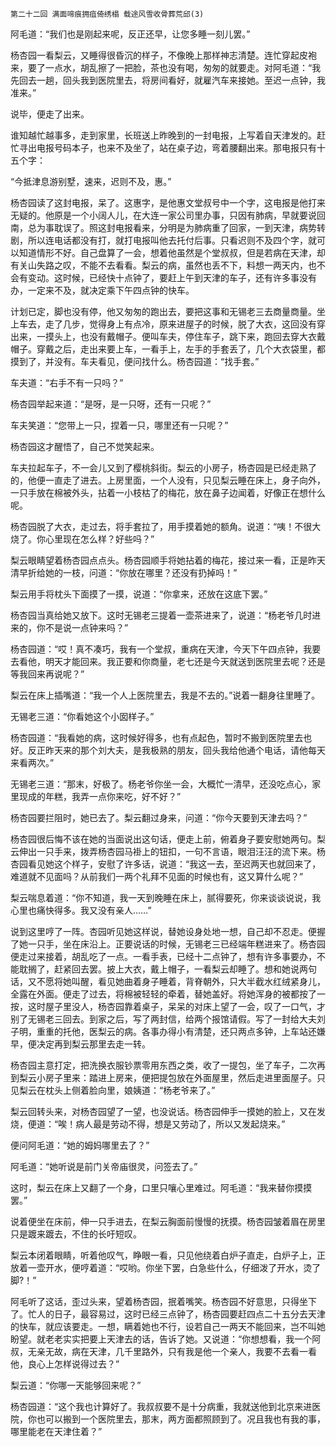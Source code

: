     第二十二回 满面啼痕拥疽倚绣榻 载途风雪收骨葬荒邱(3) 

   阿毛道：“我们也是刚起来呢，反正还早，让您多睡一刻儿罢。”

   杨杏园一看梨云，又睡得很昏沉的样子，不像晚上那样神志清楚。连忙穿起皮袍来，要了一点水，胡乱擦了一把脸，茶也没有喝，匆匆的就要走。对阿毛道：“我先回去一趟，回头我到医院里去，将房间看好，就雇汽车来接她。至迟一点钟，我准来。”

   说毕，便走了出来。

   谁知越忙越事多，走到家里，长班送上昨晚到的一封电报，上写着自天津发的。赶忙寻出电报号码本子，也来不及坐了，站在桌子边，弯着腰翻出来。那电报只有十五个字：

   “今抵津息游别墅，速来，迟则不及，惠。”

   杨杏园读了这封电报，呆了。这惠字，是他惠文堂叔号中一个字，这电报是他打来无疑的。他原是一个小阔人儿，在大连一家公司里办事，只因有肺病，早就要说回南，总为事耽误了。照这封电报看来，分明是为肺病重了回家，一到天津，病势转剧，所以连电话都没有打，就打电报叫他去托付后事。只看迟则不及四个字，就可以知道情形不好。自己盘算了一会，想着他虽然是个堂叔叔，但是若病在天津，却有关山失路之叹，不能不去看看。梨云的病，虽然也丢不下，料想一两天内，也不会有变动。这时候，已经快十点钟了，要赶上午到天津的车子，还有许多事没有办，一定来不及，就决定乘下午四点钟的快车。

   计划已定，脚也没有停，他又匆匆的跑出去，要把这事和无锡老三去商量商量。坐上车去，走了几步，觉得身上有点冷，原来进屋子的时候，脱了大衣，这回没有穿出来，一摸头上，也没有戴帽子。便叫车夫，停住车子，跳下来，跑回去穿大衣戴帽子。穿戴之后，走出来要上车，一看手上，左手的手套丢了，几个大衣袋里，都摸到了，并没有。车夫看见，便问找什么。杨杏园道：“找手套。”

   车夫道：“右手不有一只吗？”

   杨杏园举起来道：“是呀，是一只呀，还有一只呢？”

   车夫笑道：“您带上一只，捏着一只，哪里还有一只呢？”

   杨杏园这才醒悟了，自己不觉笑起来。

   车夫拉起车子，不一会儿又到了樱桃斜街。梨云的小房子，杨杏园是已经走熟了的，他便一直走了进去。上房里面，一个人没有，只见梨云睡在床上，身子向外，一只手放在棉被外头，拈着一小枝枯了的梅花，放在鼻子边闻着，好像正在想什么呢。

   杨杏园脱了大衣，走过去，将手套拉了，用手摸着她的额角。说道：“咦！不很大烧了。你心里现在怎么样？好些吗？”

   梨云眼睛望着杨杏园点点头。杨杏园顺手将她拈着的梅花，接过来一看，正是昨天清早折给她的一枝，问道：“你放在哪里？还没有扔掉吗！”

   梨云用手将枕头下面摸了一摸，说道：“你拿来，还放在这底下罢。”

   杨杏园当真给她又放下。这时无锡老三提着一壶茶进来了，说道：“杨老爷几时进来的，你不是说一点钟来吗？”

   杨杏园道：“哎！真不凑巧，我有一个堂叔，重病在天津，今天下午四点钟，我要去看他，明天才能回来。我正要和你商量，老七还是今天就送到医院里去呢？还是等我回来再说呢？”

   梨云在床上插嘴道：“我一个人上医院里去，我是不去的。”说着一翻身往里睡了。

   无锡老三道：“你看她这个小囡样子。”

   杨杏园道：“我看她的病，这时候好得多，也有点起色，暂时不搬到医院里去也好。反正昨天来的那个刘大夫，是我极熟的朋友，回头我给他通个电话，请他每天来看两次。”

   无锡老三道：“那末，好极了。杨老爷你坐一会，大概忙一清早，还没吃点心，家里现成的年糕，我弄一点你来吃，好不好？”

   杨杏园要拦阻时，她已去了。梨云翻过身来，问道：“你今天要到天津去吗？”

   杨杏园很后悔不该在她的当面说出这句话，便走上前，俯着身子要安慰她两句。梨云伸出一只手来，拨弄杨杏园马褂上的钮扣，一句不言语，眼泪汪汪的流下来。杨杏园看见她这个样子，安慰了许多话，说道：“我这一去，至迟两天也就回来了，难道就不见面吗？从前我们一两个礼拜不见面的时候也有，这又算什么呢？”

   梨云喘息着道：“你不知道，我一天到晚睡在床上，腻得要死，你来谈谈说说，我心里也痛快得多。我又没有亲人……”

   说到这里哼了一阵。杏园听见她这样说，替她设身处地一想，自己却不忍走。便握了她一只手，坐在床沿上。正要说话的时候，无锡老三已经端年糕进来了。杨杏园便走过来接着，胡乱吃了一点。一看手表，已经十二点钟了，想有许多事要办，不能耽搁了，赶紧回去罢。披上大衣，戴上帽子，一看梨云却睡了。想和她说两句话，又不愿将她叫醒，看见她曲着身子睡着，背脊朝外，只大半截水红绒紧身儿，全露在外面。便走了过去，将棉被轻轻的牵着，替她盖好。将她浑身的被都按了一按，这时屋子里没人，杨杏园靠着桌子，呆呆的对床上望了一会，叹了一口气，才别了无锡老三回去。到家之后，写了两封信，给两个报馆请假。写了一封给大夫刘子明，重重的托他，医梨云的病。各事办得小有清楚，还只两点多钟，上车站还嫌早，便决定再到梨云那里去走一转。

   杨杏园主意打定，把洗换衣服钞票零用东西之类，收了一提包，坐了车子，二次再到梨云小房子里来：踏进上房来，便把提包放在外面屋里，然后走进里面屋子。只见梨云在枕头上侧着脸向里，娘姨道：“杨老爷来了。”

   梨云回转头来，对杨杏园望了一望，也没说话。杨杏园伸手一摸她的脸上，又在发烧，便道：“唉！病人最是劳动不得，想是又劳动了，所以又发起烧来。”

   便问阿毛道：“她的姆妈哪里去了？”

   阿毛道：“她听说是前门关帝庙很灵，问签去了。”

   这时，梨云在床上又翻了一个身，口里只嚷心里难过。阿毛道：“我来替你摸摸罢。”

   说着便坐在床前，伸一只手进去，在梨云胸面前慢慢的抚摸。杨杏园皱着眉在房里只是踱来踱去，不住的长吁短叹。

   梨云本闭着眼睛，听着他叹气，睁眼一看，只见他绕着白炉子直走，白炉子上，正放着一壶开水，便哼着道：“哎哟。你坐下罢，白急些什么，仔细泼了开水，烫了脚?！”

   阿毛听了这话，歪过头来，望着杨杏园，抿着嘴笑。杨杏园不好意思，只得坐下了。忙人的日子，最容易过，这时已经三点钟了，杨杏园要赶四点二十五分去天津的快车，就应该要走。一想，瞒着她也不行，设若自己一两天不能回来，岂不叫她盼望。就老老实实把要上天津去的话，告诉了她。又说道：“你想想看，我一个阿叔，无亲无故，病在天津，几千里路外，只有我是他一个亲人，我要不去看一看他，良心上怎样说得过去？”

   梨云道：“你哪一天能够回来呢？”

   杨杏园道：“这个我也计算好了。我叔叔要不是十分病重，我就送他到北京来进医院，你也可以搬到一个医院里去，那末，两方面都照顾到了。况且我也有我的事，哪里能老在天津住着？”

